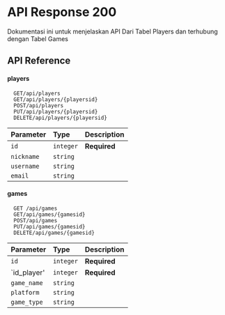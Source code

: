 
# API Response 200

Dokumentasi ini untuk menjelaskan API Dari Tabel Players dan terhubung dengan Tabel Games


## API Reference

#### players

```http Response 200
  GET/api/players
  GET/api/players/{playersid}
  POST/api/players
  PUT/api/players/{playersid}
  DELETE/api/players/{playersid}
```

| Parameter | Type     | Description                |
| :-------- | :------- | :------------------------- |
| `id`      | `integer`| **Required**               |
| `nickname`| `string` |                            |
| `username`| `string` |                            |
| `email`   | `string` |                            |


#### games

```http Response 200
  GET /api/games
  GET/api/games/{gamesid}
  POST/api/games
  PUT/api/games/{gamesid}
  DELETE/api/games/{gamesid}
```

| Parameter  | Type     | Description                         |
| :--------- | :------- | :---------------------------------- |
| `id`       | `integer`| **Required**                        |
| `id_player'| `integer`| **Required**                        |
| `game_name`| `string` |                                     |
| `platform` | `string` |                                     |
| `game_type`| `string` |                                     |




